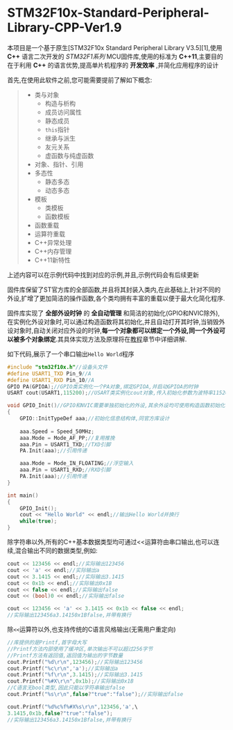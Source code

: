 # STM32F10x-Standard-Peripheral-Library-CPP-Ver1.9
本项目是一个基于原生[STM32F10x Standard Peripheral Library V3.5][1],使用 __C++__ 语言二次开发的 _STM32F1系列_ MCU固件库,使用的标准为 __C++11__,主要目的在于利用 __C++__ 的语言优势,提高单片机程序的 __开发效率__ ,并简化应用程序的设计

首先,在使用此软件之前,您可能需要提前了解如下概念:
> - 类与对象
>   - 构造与析构
>   - 成员访问属性
>   - 静态成员
>   - `this`指针
>   - 继承与派生
>   - 友元关系
>   - 虚函数与纯虚函数
> - 对象、指针、引用
> - 多态性
>   - 静态多态
>   - 动态多态
> - 模板
>   - 类模板
>   - 函数模板
> - 函数重载
> - 运算符重载
> - C++异常处理
> - C++内存管理
> - C++11新特性

上述内容可以在示例代码中找到对应的示例,并且,示例代码会有后续更新

固件库保留了ST官方库的全部函数,并且将其封装入类内,在此基础上,针对不同的外设,扩增了更加简洁的操作函数,各个类均拥有丰富的重载以便于最大化简化程序.

固件库实现了 __全部外设时钟__ 的 __全自动管理__ 和简洁的初始化(GPIO和NVIC除外),在实例化外设对象时,可以通过构造函数将其初始化,并且自动打开其时钟,当销毁外设对象时,自动关闭对应外设的时钟,__每一个对象都可以绑定一个外设,同一个外设可以被多个对象绑定__.其具体实现方法及原理将在[教程](#tutorial)章节中详细讲解.

如下代码,展示了一个串口输出`Hello World`程序

``` C++
#include "stm32f10x.h"//设备头文件
#define USART1_TXD Pin_9//A
#define USART1_RXD Pin_10//A
GPIO PA(GPIOA);//GPIO类实例化一个PA对象,绑定GPIOA,并启动GPIOA的时钟
USART cout(USART1,115200);//USART类实例化cout对象,传入初始化参数为波特率115200,其余参数使用默认值,绑定USART1,并启动USART1的时钟

void GPIO_Init()//GPIO和NVIC需要单独初始化的外设,其余外设均可使用构造函数初始化
{
    GPIO::InitTypeDef aaa;//初始化信息结构体,同官方库设计
    
    aaa.Speed = Speed_50MHz;
    aaa.Mode = Mode_AF_PP;//复用推挽
    aaa.Pin = USART1_TXD;//TXD引脚
    PA.Init(aaa);//引用传递

    aaa.Mode = Mode_IN_FLOATING;//浮空输入
    aaa.Pin = USART1_RXD;//RXD引脚
    PA.Init(aaa);//引用传递
}

int main()
{
    GPIO_Init();
    cout << "Hello World" << endl;//输出Hello World并换行
    while(true);
}
```

除字符串以外,所有的C++基本数据类型均可通过<<运算符由串口输出,也可以连续,混合输出不同的数据类型,例如:

``` C++
cout << 123456 << endl;//实际输出123456
cout << 'a' << endl;//实际输出a
cout << 3.1415 << endl;//实际输出3.1415
cout << 0x1b << endl;//实际输出0x1B
cout << false << endl;//实际输出false
cout << (bool)0 << endl;//实际输出false

cout << 123456 << 'a' << 3.1415 << 0x1b << false << endl;
//实际输出123456a3.14150x1Bfalse,并带有换行
```

除`<<`运算符以外,也支持传统的C语言风格输出(无需用户重定向)

``` C++
//库提供的是Printf,首字母大写
//Printf方法内部使用了缓冲区,单次输出不可以超过256字节
//Printf方法有返回值,返回值为输出的字节数量
cout.Printf("%d\r\n",123456);//实际输出123456
cout.Printf("%c\r\n",'a');//实际输出a
cout.Printf("%f\r\n",3.1415);//实际输出3.1415
cout.Printf("%#X\r\n",0x1b);//实际输出0x1B
//C语言无bool类型,因此只能以字符串输出false
cout.Printf("%s\r\n",false?"true":"false");//实际输出false

cout.Printf("%d%c%f%#X%s\r\n",123456,'a',\
3.1415,0x1b,false?"true":"false");
//实际输出123456a3.14150x1Bfalse,并带有换行
```
